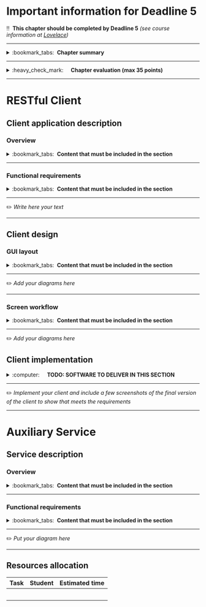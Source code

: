 # Important information for Deadline 5


:bangbang:&nbsp;&nbsp;**This chapter should be completed by Deadline 5** *(see course information at [Lovelace](http://lovelace.oulu.fi))*

---
<details>
<summary>
:bookmark_tabs:&nbsp;&nbsp;<strong>Chapter summary</strong>
</summary>

<bloquote>
In this section your group must design, implement and test a client application that uses the RESTful API implemented by you. If you utilize HTML and JavaScript, it is mandatory that the HTML is contained in static files. It means that your server cannot generate HTML dynamically (using PHP or JSP).  All modifications made to the webpage must be done in the client side using javascript. Of course,  you can use anchors (<a>) to load a new URL. Please, consider  the <a href="http://en.wikipedia.org/wiki/Same_origin_policy">Same Origin Policy"</a>  because it might cause problems to your client implementation. It is recommend to host the files in a local HTTP server and not directly in your file system. We will give you more instructions in Exercise 4. 

</strong>
<h3>CHAPTER GOALS</h3>
<ul>
<li>Learn how to use APIs</li>
<li>Implement a client that uses the project API</li>
</ul>
</bloquote>

</details>

---

<details>
<summary>
:heavy_check_mark:&nbsp;&nbsp;&nbsp;&nbsp; <strong>Chapter evaluation (max 35 points)</strong>
</summary>

<bloquote>
You can get a maximum of 25 points after completing this section for your client. In addition you can score 10 additional points for implementing an auxiliary service.
</bloquote>

</details>

---

# RESTful Client


## Client application description
### Overview
<details>
<summary>
:bookmark_tabs:&nbsp;&nbsp;<strong>Content that must be included in the section</strong>
</summary>

<bloquote>
You must provide a description of the application. You must clarify which are the goals of the application and why a user would like to use this application. <strong>You must also state what is the functionality provided by the RESTful API used by this application.</strong>


</bloquote>

</details>

---

### Functional requirements

<details>
<summary>
:bookmark_tabs:&nbsp;&nbsp;<strong>Content that must be included in the section</strong>
</summary>

<bloquote>
Provide a use case diagram of your application. For each case, specify which is the API resource/s that cover the given functionality

</bloquote>

</details>

---


:pencil2: *Write here your text*

---


## Client design
### GUI layout

<details>
<summary>
:bookmark_tabs:&nbsp;&nbsp;<strong>Content that must be included in the section</strong>
</summary>

<bloquote>
Draw a diagram of the client layout. Students can use any software they want to do the sketching. For more professional-like design, students can use any wireframing tool available in Internet. Some of them can be found from <a href="http://webdesignledger.com/tools/13-super-useful-ui-wireframe-tools">http://webdesignledger.com/tools/13-super-useful-ui-wireframe-tools</a>. <a href="http://pencil.evolus.vn/Default.html">Pencil </a>is free, open source and easy to use. Other options are Visio and Balsamiq (you need a license). You can also create the UI using a paper and a pencil and scan the resulting drawing.
</bloquote>

</details>

---

:pencil2: *Add your diagrams here*

---

### Screen workflow

<details>
<summary>
:bookmark_tabs:&nbsp;&nbsp;<strong>Content that must be included in the section</strong>
</summary>

<bloquote>
Draw the screen workflow of your client (which are the possible screens that you can access from one specific screen?)

</bloquote>

</details>

---

:pencil2: *Add your diagrams here*

## Client implementation

<details>
<summary>
:computer:&nbsp;&nbsp;&nbsp;&nbsp; <strong>TODO: SOFTWARE TO DELIVER IN THIS SECTION</strong>
</summary>

<bloquote>
<strong>The code repository must contain: </strong>
<ol>
	<li>The source code for the client application.&nbsp;</li>
	<li>External libraries. You can also report them in the <a href="doc/README.md">README.md</a> if the libraries are very big or need to be installed.</li>
	<li>The code for testing the application (if it exists).</li>
	<li>We recommend to include a set of scripts to run your application and tests.</li>
	<li>A <a href="doc/README.md">README.md</a> file containing:
		<ul>
			<li>Dependencies (external libraries)</li>
			<li>How to setup/install the client</li>
			<li>How to configure and run the client</li>
			<li>How to run the different tests of your client (if you have implemented unit testing)</li>
		</ul>
	</li>
</ol>
<strong>NOTE: Your code MUST be clearly documented. </strong>For each public method/function you must provide: a short description of the method, input parameters, output parameters, exceptions (when the application can fail and how to handle such fail). Check Exercise 4 for examples on how to document the code.
<strong> addition, should be clear which is the code you have implemented yourself and which is the code that you have borrowed from other sources.</strong>
</bloquote>

</details>

---

:pencil2: *Implement your client and include a few screenshots of the final version of the client to show that meets the requirements*

---


# Auxiliary Service


## Service description
### Overview
<details>
<summary>
:bookmark_tabs:&nbsp;&nbsp;<strong>Content that must be included in the section</strong>
</summary>

<bloquote>
You must provide a description of the service. You must clarify which are the goals of the service and how it interacts with your API (and possibly the client). The service can be autonomous entity that does some automated work on the API (data cleaning, calculating composites etc.), or it can be commanded from the client interface to perform heavier tasks that would clog the API server itself (statistics generation, recommendation algorithms etc.). 

</bloquote>

</details>

---

### Functional requirements

<details>
<summary>
:bookmark_tabs:&nbsp;&nbsp;<strong>Content that must be included in the section</strong>
</summary>

<bloquote>
Provide a diagram that shows how the service communicates with other parts in the ecosystem.

</bloquote>

</details>

---

:pencil2: *Put your diagram here*

---


## Resources allocation
|**Task** | **Student**|**Estimated time**|
|:------: |:----------:|:----------------:|
|||| 
|||| 
|||| 
|||| 
|||| 